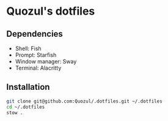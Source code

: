 # Quozul's dotfiles

## Dependencies

- Shell: Fish
- Prompt: Starfish
- Window manager: Sway
- Terminal: Alacritty

## Installation

```sh
git clone git@github.com:Quozul/.dotfiles.git ~/.dotfiles
cd ~/.dotfiles
stow .
```
